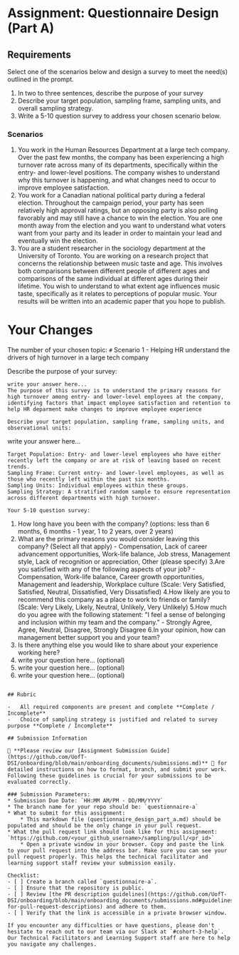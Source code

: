 # Assignment: Questionnaire Design (Part A)

## Requirements
Select one of the scenarios below and design a survey to meet the need(s) outlined in the prompt.

1.	In two to three sentences, describe the purpose of your survey
2.	Describe your target population, sampling frame, sampling units, and overall sampling strategy.
3.	Write a 5-10 question survey to address your chosen scenario below.


### Scenarios
1.	You work in the Human Resources Department at a large tech company. Over the past few months, the company has been experiencing a high turnover rate across many of its departments, specifically within the entry- and lower-level positions. The company wishes to understand why this turnover is happening, and what changes need to occur to improve employee satisfaction.
2.	You work for a Canadian national political party during a federal election. Throughout the campaign period, your party has seen relatively high approval ratings, but an opposing party is also polling favorably and may still have a chance to win the election. You are one month away from the election and you want to understand what voters want from your party and its leader in order to maintain your lead and eventually win the election.
3.	You are a student researcher in the sociology department at the University of Toronto. You are working on a research project that concerns the relationship between music taste and age. This involves both comparisons between different people of different ages and comparisons of the same individual at different ages during their lifetime. You wish to understand to what extent age influences music taste, specifically as it relates to perceptions of popular music. Your results will be written into an academic paper that you hope to publish.


# Your Changes

The number of your chosen topic: `#`
Scenario 1 - Helping HR understand the drivers of high turnover in a large tech company 

Describe the purpose of your survey:
```
write your answer here...
The purpose of this survey is to understand the primary reasons for high turnover among entry- and lower-level employees at the company, identifying factors that impact employee satisfaction and retention to help HR deparment make changes to improve employee experience

Describe your target population, sampling frame, sampling units, and observational units:
```
write your answer here...
```
Target Population: Entry- and lower-level employees who have either recently left the company or are at risk of leaving based on recent trends.
Sampling Frame: Current entry- and lower-level employees, as well as those who recently left within the past six months.
Sampling Units: Individual employees within these groups.
Sampling Strategy: A stratified random sample to ensure representation across different departments with high turnover.

Your 5-10 question survey:
```
1. How long have you been with the company? (options: less than 6 months, 6 months - 1 year, 1 to 2 years, over 2 years)
2. What are the primary reasons you would consider leaving this company? (Select all that apply) - Compensation, Lack of career advancement opportunities, Work-life balance, Job stress, Management style, Lack of recognition or appreciation, Other (please specify)
3.Are you satisfied with any of the following aspects of your job? - Compensation, Work-life balance, Career growth opportunities, Management and leadership, Workplace culture (Scale: Very Satisfied, Satisfied, Neutral, Dissatisfied, Very Dissatisfied)
4.How likely are you to recommend this company as a place to work to friends or family? (Scale: Very Likely, Likely, Neutral, Unlikely, Very Unlikely)
5.How much do you agree with the following statement: "I feel a sense of belonging and inclusion within my team and the company." - Strongly Agree, Agree, Neutral, Disagree, Strongly Disagree
6.In your opinion, how can management better support you and your team?
7. Is there anything else you would like to share about your experience working here?
8. write your question here... (optional)
9. write your question here... (optional)
10. write your question here... (optional)
```

## Rubric

-	All required components are present and complete **Complete / Incomplete**
-	Choice of sampling strategy is justified and related to survey purpose **Complete / Incomplete**

## Submission Information

🚨 **Please review our [Assignment Submission Guide](https://github.com/UofT-DSI/onboarding/blob/main/onboarding_documents/submissions.md)** 🚨 for detailed instructions on how to format, branch, and submit your work. Following these guidelines is crucial for your submissions to be evaluated correctly.

### Submission Parameters:
* Submission Due Date: `HH:MM AM/PM - DD/MM/YYYY`
* The branch name for your repo should be: `questionnaire-a`
* What to submit for this assignment:
    * This markdown file (questionnaire_design_part_a.md) should be populated and should be the only change in your pull request.
* What the pull request link should look like for this assignment: `https://github.com/<your_github_username>/sampling/pull/<pr_id>`
    * Open a private window in your browser. Copy and paste the link to your pull request into the address bar. Make sure you can see your pull request properly. This helps the technical facilitator and learning support staff review your submission easily.

Checklist:
- [ ] Create a branch called `questionnaire-a`.
- [ ] Ensure that the repository is public.
- [ ] Review [the PR description guidelines](https://github.com/UofT-DSI/onboarding/blob/main/onboarding_documents/submissions.md#guidelines-for-pull-request-descriptions) and adhere to them.
- [ ] Verify that the link is accessible in a private browser window.

If you encounter any difficulties or have questions, please don't hesitate to reach out to our team via our Slack at `#cohort-3-help`. Our Technical Facilitators and Learning Support staff are here to help you navigate any challenges.
